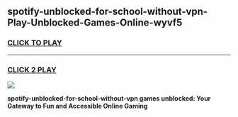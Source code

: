 
## spotify-unblocked-for-school-without-vpn-Play-Unblocked-Games-Online-wyvf5
<h3>
<a href="https://premium76.site?title=spotify-unblocked-for-school-without-vpn&ref=25A">CLICK TO PLAY</a></h3>
<hr>

<h3>
<a href="https://premium76.site?title=spotify-unblocked-for-school-without-vpn&ref=25A">CLICK 2 PLAY</a>
  
</h3>

<a href="https://premium76.site?title=spotify-unblocked-for-school-without-vpn&ref=25A"><img src="https://clearcache.store/games.png"></a>


**spotify-unblocked-for-school-without-vpn games unblocked: Your Gateway to Fun and Accessible Online Gaming**
